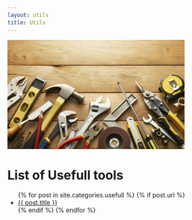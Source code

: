 ```yaml
---
layout: utils
title: Utils
---
```

<img alt="Utils" src="../images/usefull.jpg" width="400px" />
<h1>List of Usefull tools</h1>
<ul>
  {% for post in site.categories.usefull %}
    {% if post.url %}
        <li><a href="{{ post.url }}">{{ post.title }}</a></li>
    {% endif %}
  {% endfor %}
</ul>